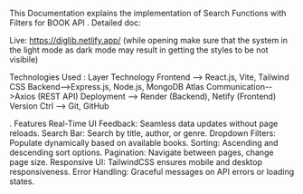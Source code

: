 This Documentation explains the implementation of Search Functions with Filters for BOOK API . 
Detailed doc:

Live: https://diglib.netlify.app/ (while opening make sure that the system in the light mode as dark mode may result in getting the styles to be not visibile)

Technologies Used :
Layer	Technology
Frontend	--> React.js, Vite, Tailwind CSS
Backend-->Express.js, Node.js, MongoDB Atlas
Communication-->Axios (REST API)
Deployment --> Render (Backend), Netify (Frontend)
Version Ctrl --> Git, GitHub

. Features
Real-Time UI Feedback: Seamless data updates without page reloads.
Search Bar: Search by title, author, or genre.
Dropdown Filters: Populate dynamically based on available books.
Sorting: Ascending and descending sort options.
Pagination: Navigate between pages, change page size.
Responsive UI: TailwindCSS ensures mobile and desktop responsiveness.
Error Handling: Graceful messages on API errors or loading states.


